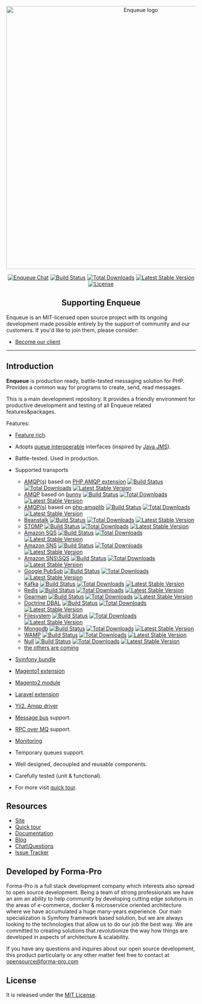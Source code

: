 <p align="center"><a href="https://php-enqueue.github.io/" target="_blank"><img width="700" src="https://github.com/php-enqueue/logos/blob/master/Enqueue%20logo.png" alt="Enqueue logo" /></a></p>

<p align="center">
  <a href="https://gitter.im/php-enqueue/Lobby"><img src="https://badges.gitter.im/php-enqueue/Lobby.svg" alt="Enqueue Chat"></a>
  <a href="https://github.com/php-enqueue/enqueue-dev/actions?query=workflow%3ACI"><img src="https://img.shields.io/github/workflow/status/php-enqueue/enqueue-dev/CI" alt="Build Status"></a>
  <a href="https://packagist.org/packages/enqueue/enqueue/stats"><img src="https://poser.pugx.org/enqueue/enqueue/d/total.png?branch=master" alt="Total Downloads"></a>
  <a href="https://packagist.org/packages/enqueue/enqueue"><img src="https://poser.pugx.org/enqueue/enqueue/version.png" alt="Latest Stable Version"></a>
  <a href="./LICENSE"><img src="https://img.shields.io/badge/license-MIT-blue.svg" alt="License"></a>
</p>

<h2 align="center">Supporting Enqueue</h2>

Enqueue is an MIT-licensed open source project with its ongoing development made possible entirely by the support of community and our customers. If you'd like to join them, please consider:

- [Become our client](http://forma-pro.com/)

---

## Introduction

**Enqueue** is production ready, battle-tested messaging solution for PHP. Provides a common way for programs to create, send, read messages.

This is a main development repository. It provides a friendly environment for productive development and testing of all Enqueue related features&packages.

Features:

* [Feature rich](docs/quick_tour.md).

* Adopts [queue interoperable](https://github.com/queue-interop/queue-interop) interfaces (inspired by [Java JMS](https://docs.oracle.com/javaee/7/api/javax/jms/package-summary.html)).
* Battle-tested. Used in production.
* Supported  transports
    * [AMQP(s)](https://php-enqueue.github.io/transport/amqp/) based on [PHP AMQP extension](https://github.com/pdezwart/php-amqp)
[![Build Status](https://img.shields.io/github/workflow/status/php-enqueue/amqp-ext/CI)](https://github.com/php-enqueue/amqp-ext/actions?query=workflow%3ACI)
[![Total Downloads](https://poser.pugx.org/enqueue/amqp-ext/d/total.png)](https://packagist.org/packages/enqueue/amqp-ext/stats)
[![Latest Stable Version](https://poser.pugx.org/enqueue/amqp-ext/version.png)](https://packagist.org/packages/enqueue/amqp-ext)
    * [AMQP](https://php-enqueue.github.io/transport/amqp_bunny/) based on [bunny](https://github.com/jakubkulhan/bunny)
[![Build Status](https://img.shields.io/github/workflow/status/php-enqueue/amqp-bunny/CI)](https://github.com/php-enqueue/amqp-bunny/actions?query=workflow%3ACI)
[![Total Downloads](https://poser.pugx.org/enqueue/amqp-bunny/d/total.png)](https://packagist.org/packages/enqueue/amqp-bunny/stats)
[![Latest Stable Version](https://poser.pugx.org/enqueue/amqp-bunny/version.png)](https://packagist.org/packages/enqueue/amqp-bunny)
    * [AMQP(s)](https://php-enqueue.github.io/transport/amqp_lib/) based on [php-amqplib](https://github.com/php-amqplib/php-amqplib)
[![Build Status](https://img.shields.io/github/workflow/status/php-enqueue/amqp-lib/CI)](https://github.com/php-enqueue/amqp-lib/actions?query=workflow%3ACI)
[![Total Downloads](https://poser.pugx.org/enqueue/amqp-lib/d/total.png)](https://packagist.org/packages/enqueue/amqp-lib/stats)
[![Latest Stable Version](https://poser.pugx.org/enqueue/amqp-lib/version.png)](https://packagist.org/packages/enqueue/amqp-lib)
    * [Beanstalk](https://php-enqueue.github.io/transport/pheanstalk/)
[![Build Status](https://img.shields.io/github/workflow/status/php-enqueue/pheanstalk/CI)](https://github.com/php-enqueue/pheanstalk/actions?query=workflow%3ACI)
[![Total Downloads](https://poser.pugx.org/enqueue/pheanstalk/d/total.png)](https://packagist.org/packages/enqueue/pheanstalk/stats)
[![Latest Stable Version](https://poser.pugx.org/enqueue/pheanstalk/version.png)](https://packagist.org/packages/enqueue/pheanstalk)
    * [STOMP](https://php-enqueue.github.io/transport/stomp/)
[![Build Status](https://img.shields.io/github/workflow/status/php-enqueue/stomp/CI)](https://github.com/php-enqueue/stomp/actions?query=workflow%3ACI)
[![Total Downloads](https://poser.pugx.org/enqueue/stomp/d/total.png)](https://packagist.org/packages/enqueue/stomp/stats)
[![Latest Stable Version](https://poser.pugx.org/enqueue/stomp/version.png)](https://packagist.org/packages/enqueue/stomp)
    * [Amazon SQS](https://php-enqueue.github.io/transport/sqs/)
[![Build Status](https://img.shields.io/github/workflow/status/php-enqueue/sqs/CI)](https://github.com/php-enqueue/sqs/actions?query=workflow%3ACI)
[![Total Downloads](https://poser.pugx.org/enqueue/sqs/d/total.png)](https://packagist.org/packages/enqueue/sqs/stats)
[![Latest Stable Version](https://poser.pugx.org/enqueue/sqs/version.png)](https://packagist.org/packages/enqueue/sqs)
    * [Amazon SNS](https://php-enqueue.github.io/transport/sns/)
[![Build Status](https://img.shields.io/github/workflow/status/php-enqueue/sns/CI)](https://github.com/php-enqueue/sns/actions?query=workflow%3ACI)
[![Total Downloads](https://poser.pugx.org/enqueue/sns/d/total.png)](https://packagist.org/packages/enqueue/sns/stats)
[![Latest Stable Version](https://poser.pugx.org/enqueue/sns/version.png)](https://packagist.org/packages/enqueue/sns)
    * [Amazon SNS\SQS](https://php-enqueue.github.io/transport/snsqs/)
[![Build Status](https://img.shields.io/github/workflow/status/php-enqueue/snsqs/CI)](https://github.com/php-enqueue/snsqs/actions?query=workflow%3ACI)
[![Total Downloads](https://poser.pugx.org/enqueue/snsqs/d/total.png)](https://packagist.org/packages/enqueue/snsqs/stats)
[![Latest Stable Version](https://poser.pugx.org/enqueue/snsqs/version.png)](https://packagist.org/packages/enqueue/snsqs)
    * [Google PubSub](https://php-enqueue.github.io/transport/gps/)
[![Build Status](https://img.shields.io/github/workflow/status/php-enqueue/gps/CI)](https://github.com/php-enqueue/gps/actions?query=workflow%3ACI)
[![Total Downloads](https://poser.pugx.org/enqueue/gps/d/total.png)](https://packagist.org/packages/enqueue/gps/stats)
[![Latest Stable Version](https://poser.pugx.org/enqueue/gps/version.png)](https://packagist.org/packages/enqueue/gps)
    * [Kafka](https://php-enqueue.github.io/transport/kafka/)
[![Build Status](https://img.shields.io/github/workflow/status/php-enqueue/rdkafka/CI)](https://github.com/php-enqueue/rdkafka/actions?query=workflow%3ACI)
[![Total Downloads](https://poser.pugx.org/enqueue/rdkafka/d/total.png)](https://packagist.org/packages/enqueue/rdkafka/stats)
[![Latest Stable Version](https://poser.pugx.org/enqueue/rdkafka/version.png)](https://packagist.org/packages/enqueue/rdkafka)
    * [Redis](https://php-enqueue.github.io/transport/redis/)
[![Build Status](https://img.shields.io/github/workflow/status/php-enqueue/redis/CI)](https://github.com/php-enqueue/redis/actions?query=workflow%3ACI)
[![Total Downloads](https://poser.pugx.org/enqueue/redis/d/total.png)](https://packagist.org/packages/enqueue/redis/stats)
[![Latest Stable Version](https://poser.pugx.org/enqueue/redis/version.png)](https://packagist.org/packages/enqueue/redis)
    * [Gearman](https://php-enqueue.github.io/transport/gearman/)
[![Build Status](https://img.shields.io/github/workflow/status/php-enqueue/gearman/CI)](https://github.com/php-enqueue/gearman/actions?query=workflow%3ACI)
[![Total Downloads](https://poser.pugx.org/enqueue/gearman/d/total.png)](https://packagist.org/packages/enqueue/gearman/stats)
[![Latest Stable Version](https://poser.pugx.org/enqueue/gearman/version.png)](https://packagist.org/packages/enqueue/gearman)
    * [Doctrine DBAL](https://php-enqueue.github.io/transport/dbal/)
[![Build Status](https://img.shields.io/github/workflow/status/php-enqueue/dbal/CI)](https://github.com/php-enqueue/dbal/actions?query=workflow%3ACI)
[![Total Downloads](https://poser.pugx.org/enqueue/dbal/d/total.png)](https://packagist.org/packages/enqueue/dbal/stats)
[![Latest Stable Version](https://poser.pugx.org/enqueue/dbal/version.png)](https://packagist.org/packages/enqueue/dbal)
    * [Filesystem](https://php-enqueue.github.io/transport/filesystem/)
[![Build Status](https://img.shields.io/github/workflow/status/php-enqueue/fs/CI)](https://github.com/php-enqueue/fs/actions?query=workflow%3ACI)
[![Total Downloads](https://poser.pugx.org/enqueue/fs/d/total.png)](https://packagist.org/packages/enqueue/fs/stats)
[![Latest Stable Version](https://poser.pugx.org/enqueue/fs/version.png)](https://packagist.org/packages/enqueue/fs)
    * [Mongodb](https://php-enqueue.github.io/transport/mongodb/)
[![Build Status](https://img.shields.io/github/workflow/status/php-enqueue/mongodb/CI)](https://github.com/php-enqueue/mongodb/actions?query=workflow%3ACI)
[![Total Downloads](https://poser.pugx.org/enqueue/mongodb/d/total.png)](https://packagist.org/packages/enqueue/mongodb/stats)
[![Latest Stable Version](https://poser.pugx.org/enqueue/mongodb/version.png)](https://packagist.org/packages/enqueue/mongodb)
    * [WAMP](https://php-enqueue.github.io/transport/wamp/)
[![Build Status](https://img.shields.io/github/workflow/status/php-enqueue/wamp/CI)](https://github.com/php-enqueue/wamp/actions?query=workflow%3ACI)
[![Total Downloads](https://poser.pugx.org/enqueue/wamp/d/total.png)](https://packagist.org/packages/enqueue/wamp/stats)
[![Latest Stable Version](https://poser.pugx.org/enqueue/wamp/version.png)](https://packagist.org/packages/enqueue/wamp)
    * [Null](https://php-enqueue.github.io/transport/null/)
[![Build Status](https://img.shields.io/github/workflow/status/php-enqueue/null/CI)](https://github.com/php-enqueue/null/actions?query=workflow%3ACI)
[![Total Downloads](https://poser.pugx.org/enqueue/null/d/total.png)](https://packagist.org/packages/enqueue/null/stats)
[![Latest Stable Version](https://poser.pugx.org/enqueue/null/version.png)](https://packagist.org/packages/enqueue/null)
    * [the others are coming](https://github.com/php-enqueue/enqueue-dev/issues/284)
* [Symfony bundle](https://php-enqueue.github.io/bundle/quick_tour/)
* [Magento1 extension](https://php-enqueue.github.io/magento/quick_tour/)
* [Magento2 module](https://php-enqueue.github.io/magento2/quick_tour/)
* [Laravel extension](https://php-enqueue.github.io/laravel/quick_tour/)
* [Yii2. Amqp driver](https://php-enqueue.github.io/yii/amqp_driver/)
* [Message bus](https://php-enqueue.github.io/quick_tour/#client) support.
* [RPC over MQ](https://php-enqueue.github.io/quick_tour/#remote-procedure-call-rpc) support.
* [Monitoring](https://php-enqueue.github.io/monitoring/)
* Temporary queues support.
* Well designed, decoupled and reusable components.
* Carefully tested (unit & functional).
* For more visit [quick tour](https://php-enqueue.github.io/quick_tour/).

## Resources

* [Site](https://enqueue.forma-pro.com/)
* [Quick tour](https://php-enqueue.github.io/quick_tour/)
* [Documentation](https://php-enqueue.github.io/)
* [Blog](https://php-enqueue.github.io/#blogs)
* [Chat\Questions](https://gitter.im/php-enqueue/Lobby)
* [Issue Tracker](https://github.com/php-enqueue/enqueue-dev/issues)

## Developed by Forma-Pro

Forma-Pro is a full stack development company which interests also spread to open source development.
Being a team of strong professionals we have an aim an ability to help community by developing cutting edge solutions in the areas of e-commerce, docker & microservice oriented architecture where we have accumulated a huge many-years experience.
Our main specialization is Symfony framework based solution, but we are always looking to the technologies that allow us to do our job the best way. We are committed to creating solutions that revolutionize the way how things are developed in aspects of architecture & scalability.

If you have any questions and inquires about our open source development, this product particularly or any other matter feel free to contact at opensource@forma-pro.com

## License

It is released under the [MIT License](LICENSE).
